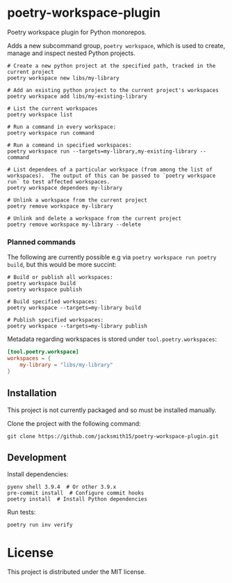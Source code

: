 # poetry-workspace-plugin

Poetry workspace plugin for Python monorepos.

Adds a new subcommand group, `poetry workspace`, which is used to create, manage and inspect nested Python projects.

```shell
# Create a new python project at the specified path, tracked in the current project
poetry workspace new libs/my-library

# Add an existing python project to the current project's workspaces
poetry workspace add libs/my-existing-library

# List the current workspaces
poetry workspace list

# Run a command in every workspace:
poetry workspace run command

# Run a command in specified workspaces:
poetry workspace run --targets=my-library,my-existing-library -- command

# List dependees of a particular workspace (from among the list of workspaces).  The output of this can be passed to `poetry workspace run` to test affected workspaces.
poetry workspace dependees my-library

# Unlink a workspace from the current project
poetry remove workspace my-library

# Unlink and delete a workspace from the current project
poetry remove workspace my-library --delete
```

### Planned commands

The following are currently possible e.g via `poetry workspace run poetry build`, but this would be more succint:

```shell
# Build or publish all workspaces:
poetry workspace build
poetry workspace publish

# Build specified workspaces:
poetry workspace --targets=my-library build

# Publish specified workspaces:
poetry workspace --targets=my-library publish
```


Metadata regarding workspaces is stored under `tool.poetry.workspaces`:

```toml
[tool.poetry.workspace]
workspaces = {
    my-library = "libs/my-library"
}
```

## Installation

This project is not currently packaged and so must be installed manually.

Clone the project with the following command:
```
git clone https://github.com/jacksmith15/poetry-workspace-plugin.git
```

## Development

Install dependencies:

```shell
pyenv shell 3.9.4  # Or other 3.9.x
pre-commit install  # Configure commit hooks
poetry install  # Install Python dependencies
```

Run tests:

```shell
poetry run inv verify
```

# License
This project is distributed under the MIT license.
